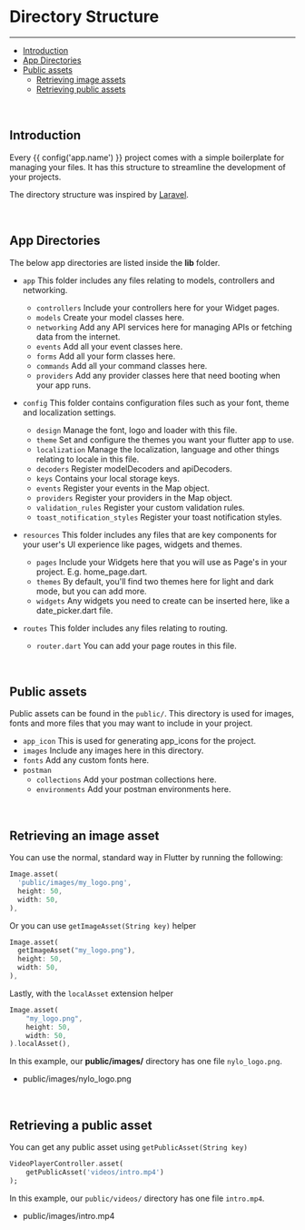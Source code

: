 # Directory Structure

---

<a name="section-1"></a>
- [Introduction](#introduction "Introduction to Directory structures in {{ config('app.name') }}")
- [App Directories](#app-directories "App directories")
- [Public assets](#public-assets "Public assets")
  - [Retrieving image assets](#retrieving-image-assets "Retrieving image assets")
  - [Retrieving public assets](#retrieving-public-assets "Retrieving public assets")

<div id="introduction"></div>
<br>

## Introduction

Every {{ config('app.name') }} project comes with a simple boilerplate for managing your files. It has this structure to streamline the development of your projects.

The directory structure was inspired by <a href="https://github.com/laravel/laravel" target="_BLANK">Laravel</a>.

<div id="app-directories"></div>
<br>

## App Directories

The below app directories are listed inside the <b>lib</b> folder.

- `app` This folder includes any files relating to models, controllers and networking.
  - `controllers` Include your controllers here for your Widget pages.
  - `models` Create your model classes here.
  - `networking` Add any API services here for managing APIs or fetching data from the internet.
  - `events` Add all your event classes here.
  - `forms` Add all your form classes here.
  - `commands` Add all your command classes here.
  - `providers` Add any provider classes here that need booting when your app runs.

- `config` This folder contains configuration files such as your font, theme and localization settings.
  - `design` Manage the font, logo and loader with this file.
  - `theme` Set and configure the themes you want your flutter app to use.
  - `localization` Manage the localization, language and other things relating to locale in this file.
  - `decoders` Register modelDecoders and apiDecoders.
  - `keys` Contains your local storage keys.
  - `events` Register your events in the Map object.
  - `providers` Register your providers in the Map object.
  - `validation_rules` Register your custom validation rules.
  - `toast_notification_styles` Register your toast notification styles.

- `resources` This folder includes any files that are key components for your user's UI experience like pages, widgets and themes.
  - `pages` Include your Widgets here that you will use as Page's in your project. E.g. home\_page.dart.
  - `themes` By default, you'll find two themes here for light and dark mode, but you can add more.
  - `widgets` Any widgets you need to create can be inserted here, like a date\_picker.dart file.

- `routes` This folder includes any files relating to routing.
  - `router.dart` You can add your page routes in this file.

<div id="public-assets"></div>
<br>

## Public assets

Public assets can be found in the `public/`. This directory is used for images, fonts and more files that you may want to include in your project.

- `app_icon` This is used for generating app\_icons for the project.
- `images` Include any images here in this directory.
- `fonts` Add any custom fonts here.
- `postman` 
    - `collections` Add your postman collections here.
    - `environments` Add your postman environments here.

<div id="retrieving-image-assets"></div>
<br>

## Retrieving an image asset

You can use the normal, standard way in Flutter by running the following:
``` dart
Image.asset(
  'public/images/my_logo.png',
  height: 50,
  width: 50,
),
```

Or you can use `getImageAsset(String key)` helper

``` dart
Image.asset(
  getImageAsset("my_logo.png"),
  height: 50,
  width: 50,
),
```

Lastly, with the `localAsset` extension helper

``` dart
Image.asset(
    "my_logo.png",
    height: 50,
    width: 50,
).localAsset(),
```

In this example, our <b>public/images/</b> directory has one file `nylo_logo.png`.

- public/images/nylo_logo.png

<div id="retrieving-public-assets"></div>
<br>

## Retrieving a public asset

You can get any public asset using `getPublicAsset(String key)`

``` dart
VideoPlayerController.asset(
    getPublicAsset('videos/intro.mp4')
);
```

In this example, our `public/videos/` directory has one file `intro.mp4`.

- public/images/intro.mp4
